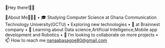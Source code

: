 🔗Hey there!👋🏻

🔗About Me👩🏻‍💻
• 🎓 Studying Computer Science at Ghana Communication Technology University(GCTU)
• Exploring new technologies
• 💼 at Brainnest company
• 🌱 Learning about Data science,Artificial Intelligence,Mobile app development and Robotics 
• 💞️ I’m looking to collaborate on more projects 
• 📫 How to reach me nanaabasagoe80@gmail.com
